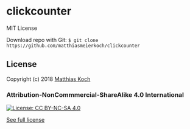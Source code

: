 # clickcounter
MIT License

Download repo with Git:
`$ git clone https://github.com/matthiasmeierkoch/clickcounter`

## License

Copyright (c) 2018 [Matthias Koch](https://github.com/matthiasmeierkoch)

### Attribution-NonCommmercial-ShareAlike 4.0 International
[![License: CC BY-NC-SA 4.0](https://img.shields.io/badge/License-CC%20BY--NC--SA%204.0-lightgrey.svg)](https://creativecommons.org/licenses/by-nc-sa/4.0/)

[See full license](LICENSE)
